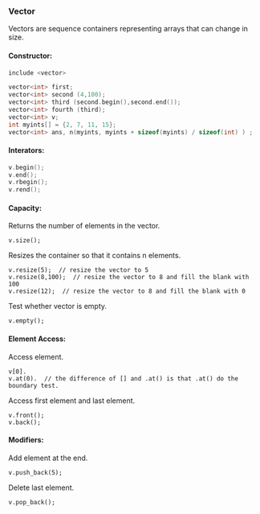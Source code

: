 ### Vector

Vectors are sequence containers representing arrays that can change in size.

#### Constructor:
```cpp
include <vector>

vector<int> first;
vector<int> second (4,100);
vector<int> third (second.begin(),second.end());
vector<int> fourth (third);
vector<int> v;
int myints[] = {2, 7, 11, 15};
vector<int> ans, n(myints, myints + sizeof(myints) / sizeof(int) ) ;
```
#### Interators:  
```cpp
v.begin();
v.end();
v.rbegin();
v.rend();
```
#### Capacity:  
Returns the number of elements in the vector.
```
v.size();
```
Resizes the container so that it contains n elements.
```
v.resize(5);  // resize the vector to 5
v.resize(8,100);  // resize the vector to 8 and fill the blank with 100
v.resize(12);  // resize the vector to 8 and fill the blank with 0
```
Test whether vector is empty.
```
v.empty();
```
#### Element Access:
Access element.
```
v[0].
v.at(0).  // the difference of [] and .at() is that .at() do the boundary test.
```
Access first element and last element.
```
v.front();
v.back();
```
#### Modifiers:
Add element at the end.
```
v.push_back(5);
```
Delete last element.
```
v.pop_back();
```

